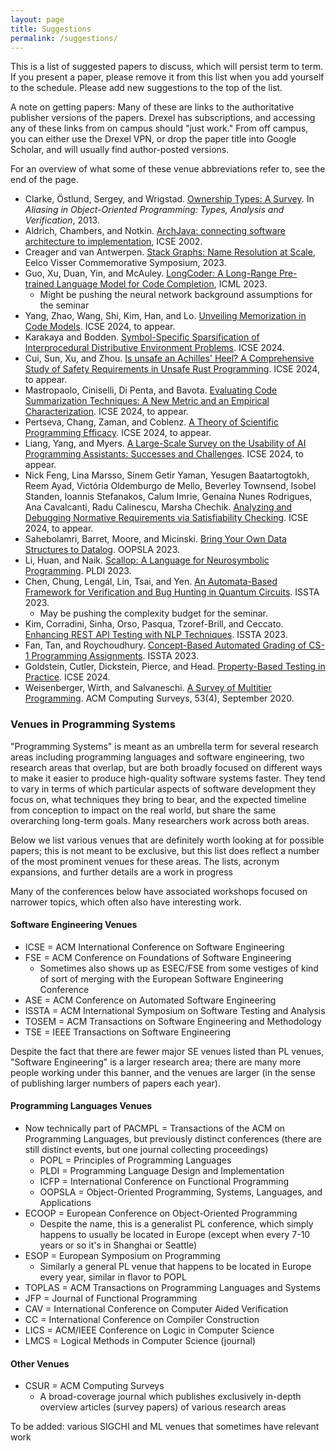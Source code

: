```yaml
---
layout: page
title: Suggestions
permalink: /suggestions/
---
```

This is a list of suggested papers to discuss, which will persist term to term. If you present a paper, please remove it from this list when you add yourself to the schedule. Please add new suggestions to the top of the list.

A note on getting papers: Many of these are links to the authoritative publisher versions of the papers. Drexel has subscriptions, and accessing any of these links from on campus should "just work." From off campus, you can either use the Drexel VPN, or drop the paper title into Google Scholar, and will usually find author-posted versions.

For an overview of what some of these venue abbreviations refer to, see the end of the page.

- Clarke, Östlund, Sergey, and Wrigstad. [Ownership Types: A Survey](https://link.springer.com/chapter/10.1007/978-3-642-36946-9_3). In *Aliasing in Object-Oriented Programming: Types, Analysis and Verification*, 2013.
- Aldrich, Chambers, and Notkin. [ArchJava: connecting software architecture to implementation](https://dl.acm.org/doi/abs/10.1145/581339.581365), ICSE 2002.
- Creager and van Antwerpen. [Stack Graphs: Name Resolution at Scale](https://drops.dagstuhl.de/entities/document/10.4230/OASIcs.EVCS.2023.8), Eelco Visser Commemorative Symposium, 2023.
- Guo, Xu, Duan, Yin, and McAuley. [LongCoder: A Long-Range Pre-trained Language Model for Code Completion](https://proceedings.mlr.press/v202/guo23j.html), ICML 2023.
  + Might be pushing the neural network background assumptions for the seminar
- Yang, Zhao, Wang, Shi, Kim, Han, and Lo. [Unveiling Memorization in Code Models](https://conf.researchr.org/details/icse-2024/icse-2024-research-track/69/Unveiling-Memorization-in-Code-Models). ICSE 2024, to appear.
- Karakaya and Bodden. [Symbol-Specific Sparsification of Interprocedural Distributive Environment Problems](https://conf.researchr.org/details/icse-2024/icse-2024-research-track/88/Symbol-Specific-Sparsification-of-Interprocedural-Distributive-Environment-Problems). ICSE 2024. 
- Cui, Sun, Xu, and Zhou. [Is unsafe an Achilles' Heel? A Comprehensive Study of Safety Requirements in Unsafe Rust Programming](https://conf.researchr.org/details/icse-2024/icse-2024-research-track/136/Is-unsafe-an-Achilles-Heel-A-Comprehensive-Study-of-Safety-Requirements-in-Unsafe-R). ICSE 2024, to appear.
- Mastropaolo, Ciniselli, Di Penta, and Bavota. [Evaluating Code Summarization Techniques: A New Metric and an Empirical Characterization](https://conf.researchr.org/details/icse-2024/icse-2024-research-track/174/Evaluating-Code-Summarization-Techniques-A-New-Metric-and-an-Empirical-Characterizat). ICSE 2024, to appear.
- Pertseva, Chang, Zaman, and Coblenz. [A Theory of Scientific Programming Efficacy](https://conf.researchr.org/details/icse-2024/icse-2024-research-track/139/A-Theory-of-Scientific-Programming-Efficacy). ICSE 2024, to appear.
- Liang, Yang, and Myers. [A Large-Scale Survey on the Usability of AI Programming Assistants: Successes and Challenges](https://conf.researchr.org/details/icse-2024/icse-2024-research-track/3/A-Large-Scale-Survey-on-the-Usability-of-AI-Programming-Assistants-Successes-and-Cha). ICSE 2024, to appear.
- Nick Feng, Lina Marsso, Sinem Getir Yaman, Yesugen Baatartogtokh, Reem Ayad, Victória Oldemburgo de Mello, Beverley Townsend, Isobel Standen, Ioannis Stefanakos, Calum Imrie, Genaína Nunes Rodrigues, Ana Cavalcanti, Radu Calinescu, Marsha Chechik. [Analyzing and Debugging Normative Requirements via Satisfiability Checking](https://conf.researchr.org/details/icse-2024/icse-2024-research-track/89/Analyzing-and-Debugging-Normative-Requirements-via-Satisfiability-Checking). ICSE 2024, to appear.
- Sahebolamri, Barret, Moore, and Micinski. [Bring Your Own Data Structures to Datalog](https://dl.acm.org/doi/10.1145/3622840). OOPSLA 2023.
- Li, Huan, and Naik. [Scallop: A Language for Neurosymbolic Programming](https://dl.acm.org/doi/10.1145/3591280). PLDI 2023.
- Chen, Chung, Lengál, Lin, Tsai, and Yen. [An Automata-Based Framework for Verification and Bug Hunting in Quantum Circuits](https://dl.acm.org/doi/10.1145/3591270). ISSTA 2023.
  + May be pushing the complexity budget for the seminar.
- Kim, Corradini, Sinha, Orso, Pasqua, Tzoref-Brill, and Ceccato. [Enhancing REST API Testing with NLP Techniques](https://dl.acm.org/doi/10.1145/3597926.3598131). ISSTA 2023.
- Fan, Tan, and Roychoudhury. [Concept-Based Automated Grading of CS-1 Programming Assignments](https://dl.acm.org/doi/10.1145/3597926.3598049). ISSTA 2023.
- Goldstein, Cutler, Dickstein, Pierce, and Head. [Property-Based Testing in Practice](https://conf.researchr.org/details/icse-2024/icse-2024-research-track/90/Property-Based-Testing-in-Practice). ICSE 2024.
- Weisenberger, Wirth, and Salvaneschi. [A Survey of Multitier Programming](https://dl.acm.org/doi/abs/10.1145/3397495). ACM Computing Surveys, 53(4), September 2020.


### Venues in Programming Systems

"Programming Systems" is meant as an umbrella term for several research areas including programming languages and software engineering, two research areas that overlap, but are both broadly focused on different ways to make it easier to produce high-quality software systems faster.  They tend to vary in terms of which particular aspects of software development they focus on, what techniques they bring to bear, and the expected timeline from conception to impact on the real world, but share the same overarching long-term goals. Many researchers work across both areas.

Below we list various venues that are definitely worth looking at for possible papers; this is not meant to be exclusive, but this list does reflect a number of the most prominent venues for these areas. The lists, acronym expansions, and further details are a work in progress

Many of the conferences below have associated workshops focused on narrower topics, which often also have interesting work.

#### Software Engineering Venues

- ICSE = ACM International Conference on Software Engineering
- FSE = ACM Conference on Foundations of Software Engineering
  + Sometimes also shows up as ESEC/FSE from some vestiges of kind of sort of merging with the European Software Engineering Conference
- ASE = ACM Conference on Automated Software Engineering
- ISSTA = ACM International Symposium on Software Testing and Analysis
- TOSEM = ACM Transactions on Software Engineering and Methodology
- TSE = IEEE Transactions on Software Engineering

Despite the fact that there are fewer major SE venues listed than PL venues, "Software Engineering" is a larger research area; there are many more people working under this banner, and the venues are larger (in the sense of publishing larger numbers of papers each year).

#### Programming Languages Venues

- Now technically part of PACMPL = Transactions of the ACM on Programming Languages, but previously distinct conferences (there are still distinct events, but one journal collecting proceedings)
  - POPL = Principles of Programming Languages
  - PLDI = Programming Language Design and Implementation
  - ICFP = International Conference on Functional Programming
  - OOPSLA = Object-Oriented Programming, Systems, Languages, and Applications
- ECOOP = European Conference on Object-Oriented Programming
  + Despite the name, this is a generalist PL conference, which simply happens to usually be located in Europe (except when every 7-10 years or so it's in Shanghai or Seattle)
- ESOP = European Symposium on Programming
  + Similarly a general PL venue that happens to be located in Europe every year, similar in flavor to POPL
- TOPLAS = ACM Transactions on Programming Languages and Systems
- JFP = Journal of Functional Programming
- CAV = International Conference on Computer Aided Verification
- CC = International Conference on Compiler Construction
- LICS = ACM/IEEE Conference on Logic in Computer Science
- LMCS = Logical Methods in Computer Science (journal)

#### Other Venues

- CSUR = ACM Computing Surveys
  + A broad-coverage journal which publishes exclusively in-depth overview articles (survey papers) of various research areas

To be added: various SIGCHI and ML venues that sometimes have relevant work
